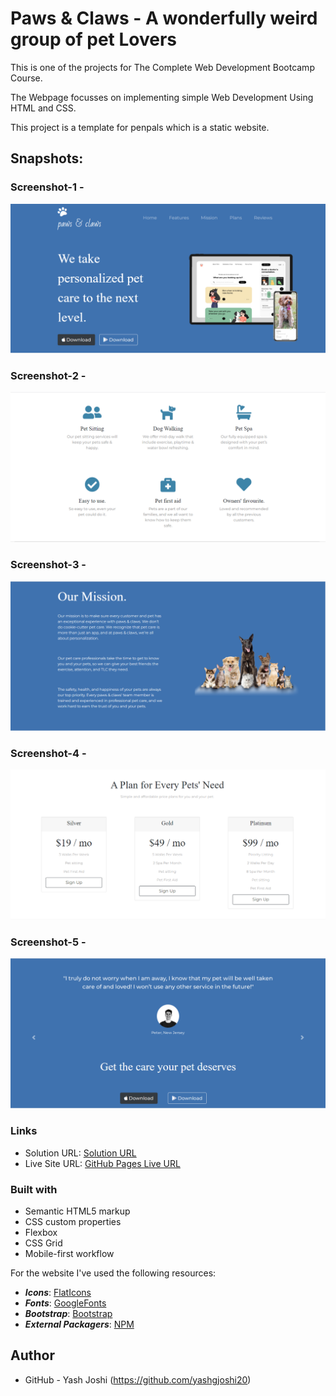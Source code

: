 # Paws & Claws - A wonderfully weird group of pet Lovers

This is one of the projects for The Complete Web Development Bootcamp Course.

The Webpage focusses on implementing simple Web Development Using HTML and CSS.

This project is a template for penpals which is a static website.

## Snapshots:
###  Screenshot-1 -
![](./Screenshot/Screenshot-1.PNG)

###  Screenshot-2 -
![](./Screenshot/Screenshot-2.PNG)

###  Screenshot-3 - 
![](./Screenshot/Screenshot-3.PNG)

###  Screenshot-4 -
![](./Screenshot/Screenshot-4.PNG)

### Screenshot-5 -
![](./Screenshot/Screenshot-5.PNG)

### Links

- Solution URL:  [Solution  URL](https://github.com/yashgjoshi20/Paws-Claws.git)
- Live Site URL: [GitHub Pages Live URL](https://yashgjoshi20.github.io/Paws-Claws/)

### Built with

- Semantic HTML5 markup
- CSS custom properties
- Flexbox
- CSS Grid
- Mobile-first workflow

For the website I've used the following resources:
* ***Icons***: [FlatIcons](https://www.flaticon.com/)
* ***Fonts***: [GoogleFonts](https://fonts.google.com/)
* ***Bootstrap***: [Bootstrap](https://getbootstrap.com/)
* ***External Packagers***: [NPM](https://www.npmjs.com/)

 ## Author

- GitHub - Yash Joshi (https://github.com/yashgjoshi20)
